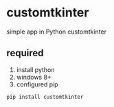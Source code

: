 # customtkinter

simple app in Python customtkinter

## required

1. install python
2. windows 8+
3. configured pip

```bash
pip install customtkinter
```
